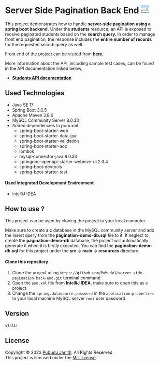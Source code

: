 # Server Side Pagination Back End <img src="assets/icon.png" alt="drawing" width="27px"/>

This project demonstrates how to handle **server-side pagination using a spring boot backend.** 
Under the **students** resource, an API is exposed to receive paginated students based on the **search query.** 
In order to manage front end pagination, the response includes the **entire number of records** for the requested search query as well.

Front end of the project can be visited from [**here.**](https://github.com/PubuduJ/server-side-pagination-front-end)

More information about the API, including sample test cases, can be found in the API documentation linked below,

- [**Students API documentation**](https://documenter.getpostman.com/view/25306703/2s9YJaYivd)

## Used Technologies

- Java SE 17
- Spring Boot 3.0.5
- Apache Maven 3.8.6
- MySQL Community Server 8.0.33
- Added dependencies to pom.xml
    - spring-boot-starter-web
    - spring-boot-starter-data-jpa
    - spring-boot-starter-validation
    - spring-boot-starter-aop
    - lombok
    - mysql-connector-java 8.0.33
    - springdoc-openapi-starter-webmvc-ui 2.0.4
    - spring-boot-devtools
    - spring-boot-starter-test

#### Used Integrated Development Environment
- IntelliJ IDEA

## How to use ?
This project can be used by cloning the project to your local computer.

Make sure to create a **c** database in the MySQL community server and add the insert query from the **pagination-demo-db.sql** file to it.
If neglect to create the **pagination-demo-db** database, the project will automatically generate it when it is firstly executed.
You can find the **pagination-demo-db.sql** for this project under the **src -> main -> resources** directory.

#### Clone this repository
1. Clone the project using `https://github.com/PubuduJ/server-side-pagination-back-end.git` terminal command.
2. Open the `pom.xml` file from **IntelliJ IDEA**, make sure to open this as a project.
3. Change the `spring.datasource.password` in the `application.properties` to your local machine MySQL server `root` user password.

## Version
v1.0.0

## License
Copyright &copy; 2023 [Pubudu Janith](https://www.linkedin.com/in/pubudujanith94/). All Rights Reserved.<br>
This project is licensed under the [MIT license](LICENSE.txt).